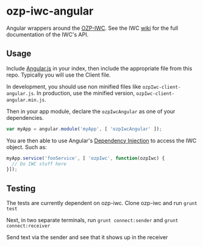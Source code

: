ozp-iwc-angular
===============

Angular wrappers around the [OZP-IWC](https://github.com/ozone-development/ozp-iwc). See the IWC [wiki](https://github.com/ozone-development/ozp-iwc/wiki) for the full documentation of the IWC's API. 

## Usage
Include [Angular.js](https://angularjs.org/) in your index, then include the appropriate file from this repo. Typically you will use the Client file.

In development, you should use non minified files like `ozpIwc-client-angular.js`. In production, use the minified version, `ozpIwc-client-angular.min.js`.

Then in your app module, declare the `ozpIwcAngular` as one of your dependencies.

```javascript
var myApp = angular.module('myApp', [ 'ozpIwcAngular' ]);
```

You are then able to use Angular's [Dependency Injection](https://docs.angularjs.org/guide/di) to access the IWC object. Such as:

```javascript
myApp.service('fooService', [ 'ozpIwc', function(ozpIwc) {
  // Do IWC stuff here
}]);
```

## Testing
The tests are currently dependent on ozp-iwc. Clone ozp-iwc and run ```grunt test```

Next, in two separate terminals, run ```grunt connect:sender``` and ```grunt connect:receiver```

Send text via the sender and see that it shows up in the receiver